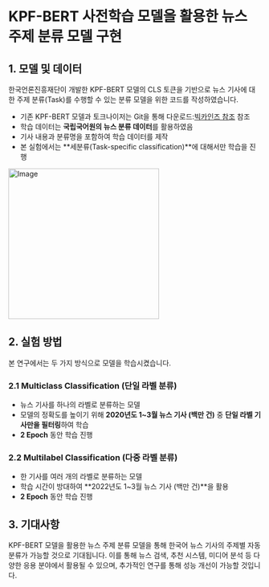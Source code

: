 # KPF-BERT 사전학습 모델을 활용한 뉴스 주제 분류 모델 구현

## 1. 모델 및 데이터
한국언론진흥재단이 개발한 KPF-BERT 모델의 CLS 토큰을 기반으로 뉴스 기사에 대한 주제 분류(Task)를 수행할 수 있는 분류 모델을 위한 코드를 작성하였습니다.

- 기존 KPF-BERT 모델과 토크나이저는 Git을 통해 다운로드:[빅카인즈 참조](https://github.com/KPF-bigkinds/BIGKINDS-LAB/blob/main/KPF-BERT-CLS/README.md) 참조
- 학습 데이터는 **국립국어원의 뉴스 분류 데이터**를 활용하였음
- 기사 내용과 분류명을 포함하여 학습 데이터를 제작
- 본 실험에서는 **세분류(Task-specific classification)**에 대해서만 학습을 진행
<img width="300" alt="Image" src="https://github.com/user-attachments/assets/7db9664f-ec5f-41ee-89bb-ad9b508d8214" /> 

## 2. 실험 방법
본 연구에서는 두 가지 방식으로 모델을 학습시켰습니다.

### 2.1 Multiclass Classification (단일 라벨 분류)
- 뉴스 기사를 하나의 라벨로 분류하는 모델
- 모델의 정확도를 높이기 위해 **2020년도 1~3월 뉴스 기사 (백만 건)** 중 **단일 라벨 기사만을 필터링**하여 학습
- **2 Epoch** 동안 학습 진행

### 2.2 Multilabel Classification (다중 라벨 분류)
- 한 기사를 여러 개의 라벨로 분류하는 모델
- 학습 시간이 방대하여 **2022년도 1~3월 뉴스 기사 (백만 건)**을 활용
- **2 Epoch** 동안 학습 진행

## 3. 기대사항
KPF-BERT 모델을 활용한 뉴스 주제 분류 모델을 통해 한국어 뉴스 기사의 주제별 자동 분류가 가능할 것으로 기대됩니다. 이를 통해 뉴스 검색, 추천 시스템, 미디어 분석 등 다양한 응용 분야에서 활용될 수 있으며, 추가적인 연구를 통해 성능 개선이 가능할 것입니다.

